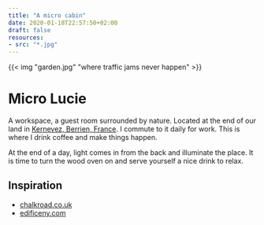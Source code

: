 ```yaml
---
title: "A micro cabin"
date: 2020-01-18T22:57:50+02:00
draft: false
resources:
- src: "*.jpg"
---
```


{{< img "garden.jpg" "where traffic jams never happen" >}}

# Micro Lucie

A workspace, a guest room surrounded by nature.
Located at the end of our land in [Kernevez, Berrien, France](https://goo.gl/maps/you3adP7U4ZacCU89).
I commute to it daily for work. This is where I drink coffee and make things happen.

At the end of a day, light comes in from the back and illuminate the place.
It is time to turn the wood oven on and serve yourself a nice drink to relax.

## Inspiration

- [chalkroad.co.uk](https://chalkroad.co.uk)
- [edificeny.com](https://edificency.com)

